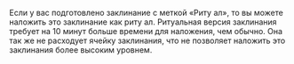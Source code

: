 Если у вас подготовлено заклинание с меткой «Риту ал», то вы можете наложить это заклинание как риту ал. Ритуальная версия заклинания требует на 10 минут больше времени для наложения, чем обычно. Она так же не расходует ячейку заклинания, что не позволяет наложить это заклинания более высоким уровнем.